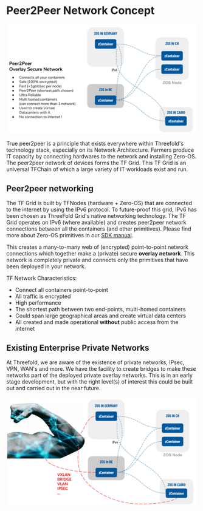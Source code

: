 # Peer2Peer Network Concept

![](img/network_architecture2.jpg)

True peer2peer is a principle that exists everywhere within Threefold's technology stack, especially on its Network Architecture. Farmers produce IT capacity by connecting hardwares to the network and installing Zero-OS. The peer2peer network of devices forms the TF Grid. This TF Grid is an universal TFChain of which a large variety of IT workloads exist and run.

## Peer2peer networking

The TF Grid is built by TFNodes (hardware + Zero-OS) that are connected to the internet by using the IPv6 protocol. To future-proof this grid, IPv6 has been chosen as ThreeFold Grid's native networking technology. The TF Grid operates on IPv6 (where available) and creates peer2peer network connections between all the containers (and other primitives). Please find more about Zero-OS primitives in our [SDK manual](manuals).

This creates a many-to-many web of (encrypted) point-to-point network connections which together make a (private) secure **overlay network**. This network is completely private and connects only the primitives that have been deployed in your network.

TF Network Characteristics:

- Connect all containers point-to-point
- All traffic is encrypted
- High performance
- The shortest path between two end-points, multi-homed containers
- Could span large geographical areas and create virtual data centers
- All created and made operational **without** public access from the internet

## Existing Enterprise Private Networks

At Threefold, we are aware of the existence of private networks, IPsec, VPN, WAN's and more. We have the facility to create bridges to make these networks part of the deployed private overlay networks. This is in an early stage development, but with the right level(s) of interest this could be built out and carried out in the near future.

![](img/network_architecture.jpg)

